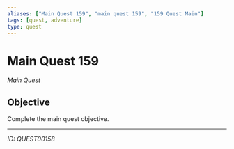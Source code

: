 ```yaml
---
aliases: ["Main Quest 159", "main quest 159", "159 Quest Main"]
tags: [quest, adventure]
type: quest
---
```


# Main Quest 159

*Main Quest*

## Objective
Complete the main quest objective.

---
*ID: QUEST00158*